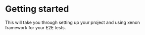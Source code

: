 # Getting started
This will take you through setting up your project and using xenon framework for your E2E tests.
